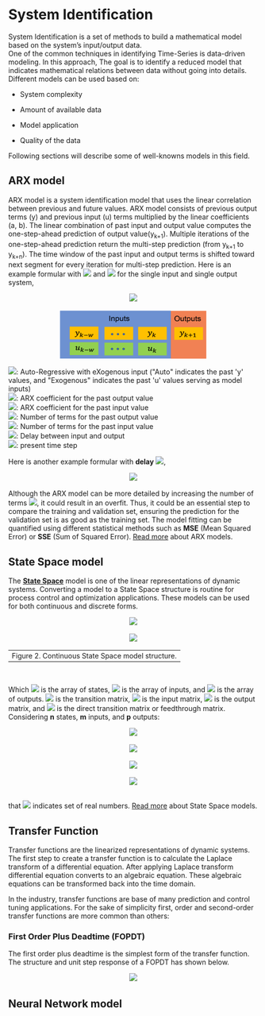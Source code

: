 # System Identification

System Identification is a set of methods to build a mathematical model based on the system’s input/output data.
\
One of the common techniques in identifying Time-Series is data-driven modeling. In this approach, The goal is to identify a reduced model that indicates mathematical relations between data without going into details. Different models can be used based on:

- System complexity

- Amount of available data

- Model application

- Quality of the data

Following sections will describe some of well-knowns models in this field.

## ARX model

ARX model is a system identification model that uses the linear correlation between previous and future values. ARX model consists of previous output terms (y) and previous input (u) terms multiplied by the linear coefficients (a, b). The linear combination of past input and output value computes the one-step-ahead prediction of output value(y<sub>k+1</sub>).
Multiple iterations of the one-step-ahead prediction return the multi-step prediction (from y<sub>k+1</sub> to y<sub>k+n</sub>). The time window of the past input and output terms is shifted toward next segment for every iteration for multi-step prediction.
Here is an example formular with <img src="https://render.githubusercontent.com/render/math?math=\large n_a=3"> and <img src="https://render.githubusercontent.com/render/math?math=\large n_b=2"> for the single input and single output system,
<p align="center">
<img src="https://render.githubusercontent.com/render/math?math=\large y_{k %2B 1}=a_{0} y_{k} %2B a_{1} y_{k-1} %2B a_{2} y_{k-2} %2B b_{0} u_{k} %2B b_{1} u_{k-1}" >
</p>

<p align="center">
<img src="https://github.com/BYU-PRISM/Seeq/blob/main/docs/images/Onestep-ahead.png?raw=true" align="center" width="300" height="100">
</p>

<img src="https://render.githubusercontent.com/render/math?math=\large ARX">: Auto-Regressive with eXogenous input
("Auto" indicates the past 'y' values, and "Exogenous" indicates the past 'u' values serving as model inputs)  
<img src="https://render.githubusercontent.com/render/math?math=\large a">: ARX coefficient for the past output value  
<img src="https://render.githubusercontent.com/render/math?math=\large b">: ARX coefficient for the past input value  
<img src="https://render.githubusercontent.com/render/math?math=\large n_a">: Number of terms for the past output value  
<img src="https://render.githubusercontent.com/render/math?math=\large n_b">: Number of terms for the past input value  
<img src="https://render.githubusercontent.com/render/math?math=\large n_c">: Delay between input and output  
<img src="https://render.githubusercontent.com/render/math?math=\large k">: present time step  

Here is another example formular with **delay**  <img src="https://render.githubusercontent.com/render/math?math=\small (n_a=3, n_b=2, n_c=2)">,  

<p align="center">
<img src="https://render.githubusercontent.com/render/math?math=\large y_{k %2B 1}=a_{1} y_{k} %2B a_{2} y_{k-1} %2B a_{3} y_{k-2} %2B b_{1} u_{k-2-2} %2B b_{2} u_{k-1-2}" >
</p>

Although the ARX model can be more detailed by increasing the number of terms <img src="https://render.githubusercontent.com/render/math?math=\normalsize (n_a, n_b)">, it could result in an overfit. Thus, it could be an essential step to compare the training and validation set, ensuring the prediction for the validation set is as good as the training set. The model fitting can be quantified using different statistical methods such as **MSE** (Mean Squared Error) or **SSE** (Sum of Squared Error). [Read more](https://apmonitor.com/wiki/index.php/Apps/ARXTimeSeries) about ARX models.

## State Space model

The [**State Space**](https://apmonitor.com/pdc/index.php/Main/StateSpaceModel) model is one of the linear representations of dynamic systems. Converting a model to a State Space structure is routine for process control and optimization applications. These models can be used for both continuous and discrete forms.

<table border="0" align="center">

<p align="center">
<img src="https://render.githubusercontent.com/render/math?math=\large \dot{x} = Ax %2B Bu" >
</p>

<p align="center">
<img src="https://render.githubusercontent.com/render/math?math=\large y = Cx %2B Du" >
</p>
 <tr>
    <td>Figure 2. Continuous State Space model structure.</td>
 </tr>
</table>
<br>

Which <img src="https://render.githubusercontent.com/render/math?math=\large x" > is the array of states, <img src="https://render.githubusercontent.com/render/math?math=\large u" > is the array of inputs, and <img src="https://render.githubusercontent.com/render/math?math=\large y" > is the array of outputs. <img src="https://render.githubusercontent.com/render/math?math=\large A" > is the transition matrix, <img src="https://render.githubusercontent.com/render/math?math=\large B"> is the input matrix, <img src="https://render.githubusercontent.com/render/math?math=\large C"> is the output matrix, and <img src="https://render.githubusercontent.com/render/math?math=\large D" > is the direct transition matrix or feedthrough matrix.
Considering **n** states, **m** inputs, and **p** outputs:

<table border="0" align="center">

<p align="center">
<img src="https://render.githubusercontent.com/render/math?math=\large A\in \mathbb{R}^{n \times n}" >
</p>

<p align="center">
<img src="https://render.githubusercontent.com/render/math?math=\large B\in \mathbb{R}^{n \times m}" >
</p>

<p align="center">
<img src="https://render.githubusercontent.com/render/math?math=\large C\in \mathbb{R}^{p \times n}" >
</p>

<p align="center">
<img src="https://render.githubusercontent.com/render/math?math=\large D\in \mathbb{R}^{p \times m}" >
</p>
</table>

that <img src="https://render.githubusercontent.com/render/math?math=\large \mathbb{R}" > indicates set of real numbers. [Read more](http://apmonitor.com/wiki/index.php/Apps/LinearStateSpace) about State Space models.

## Transfer Function

Transfer functions are the linearized representations of dynamic systems. The first step to create a transfer function is to calculate the Laplace transform of a differential equation. After applying Laplace transform differential equation converts to an algebraic equation. These algebraic equations can be transformed back into the time domain.

In the industry, transfer functions are base of many prediction and control tuning applications. 
For the sake of simplicity first, order and second-order transfer functions are more common than others:

### First Order Plus Deadtime (FOPDT)

The first order plus deadtime is the simplest form of the transfer function. The structure and unit step response of a FOPDT has shown below.

<p align="center">
<img src="https://render.githubusercontent.com/render/math?math=\large \tau_p \frac{dy(t)}{dt} = -y(t)%2B K_p u(t-\theta_p) \ \Large \xrightarrow[\hspace{1cm}]\mathscr{L} \ \frac{y(s)}{u(s)} = \frac{K_p e^{-\theta s}}{\tau_p \ s %2B 1}" > 
</p>

## Neural Network model
